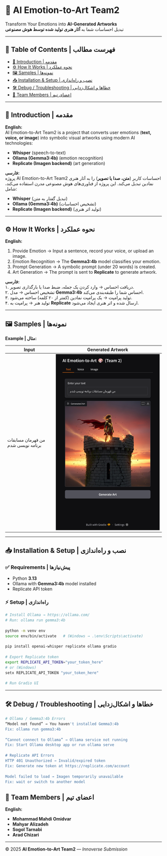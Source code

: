 # 🎨 AI Emotion-to-Art Team2

Transform Your Emotions into **AI-Generated Artworks**  
تبدیل احساسات شما به **آثار هنری تولید شده توسط هوش مصنوعی**

---

## 📌 Table of Contents | فهرست مطالب
- [👋 Introduction | مقدمه](#-introduction--مقدمه)
- [⚙️ How It Works | نحوه عملکرد](#️-how-it-works--نحوه-عملکرد)
- [🖼️ Samples | نمونه‌ها](#️-samples--نمونهها)
- [📥 Installation & Setup | نصب و راه‌اندازی](#-installation--setup--نصب-و-راهاندازی)
- [🛠️ Debug / Troubleshooting | خطاها و اشکال‌زدایی](#️-debug--troubleshooting--خطاها-و-اشکالزدایی)
- [👥 Team Members | اعضای تیم](#-team-members--اعضای-تیم)

---

## 👋 Introduction | مقدمه
**English:**  
AI Emotion-to-Art Team2 is a project that converts user emotions (**text, voice, or image**) into symbolic visual artworks using modern AI technologies:  

- **Whisper** (speech-to-text)  
- **Ollama (Gemma3:4b)** (emotion recognition)  
- **Replicate (Imagen backend)** (art generation)  

**فارسی:**  
پروژه AI Emotion-to-Art Team2 احساسات کاربر (**متن، صدا یا تصویر**) را به آثار هنری نمادین تبدیل می‌کند. این پروژه از فناوری‌های هوش مصنوعی مدرن استفاده می‌کند، شامل:  

- **Whisper** (تبدیل گفتار به متن)  
- **Ollama (Gemma3:4b)** (تشخیص احساسات)  
- **Replicate (Imagen backend)** (تولید اثر هنری)  

---

## ⚙️ How It Works | نحوه عملکرد
**English:**  
1. Provide Emotion → Input a sentence, record your voice, or upload an image.  
2. Emotion Recognition → The **Gemma3:4b** model classifies your emotion.  
3. Prompt Generation → A symbolic prompt (under 20 words) is created.  
4. Art Generation → The prompt is sent to **Replicate** to generate artwork.  

**فارسی:**  
۱. دریافت احساس → وارد کردن یک جمله، ضبط صدا یا بارگذاری تصویر.  
۲. تشخیص احساس → مدل **Gemma3:4b** احساس شما را طبقه‌بندی می‌کند.  
۳. تولید پرامپت → یک پرامپت نمادین (کمتر از ۲۰ کلمه) ساخته می‌شود.  
۴. تولید هنر → پرامپت به **Replicate** ارسال شده و اثر هنری ایجاد می‌شود.  

---

## 🖼️ Samples | نمونه‌ها
**Example | مثال:**  

| Input | Generated Artwork |
|-------|-------------------|
| من قهرمان مسابقات برنامه نویسی شدم | ![Sample](1.png) 

---

## 📥 Installation & Setup | نصب و راه‌اندازی

### ✅ Requirements | پیش‌نیازها
- Python **3.13**
- Ollama with **Gemma3:4b** model installed
- Replicate API token

### ⚡ Setup | راه‌اندازی
```bash
# Install Ollama → https://ollama.com/
# Run: ollama run gemma3:4b

python -m venv env
source env/bin/activate   # (Windows → .\env\Scripts\activate)

pip install openai-whisper replicate ollama gradio

# Export Replicate token
export REPLICATE_API_TOKEN="your_token_here"
# or (Windows)
setx REPLICATE_API_TOKEN "your_token_here"

# Run Gradio UI
```

---

## 🛠️ Debug / Troubleshooting | خطاها و اشکال‌زدایی

```bash
# Ollama / Gemma3:4b Errors
“Model not found” → You haven't installed Gemma3:4b
Fix: ollama run gemma3:4b

“Cannot connect to Ollama” → Ollama service not running
Fix: Start Ollama desktop app or run ollama serve

# Replicate API Errors
HTTP 401 Unauthorized → Invalid/expired token
Fix: Generate new token at https://replicate.com/account

Model failed to load → Imagen temporarily unavailable
Fix: wait or switch to another model
```


## 👥 Team Members | اعضای تیم
**English:**  
- **Mohammad Mahdi Omidvar**  
- **Mahyar Alizadeh**  
- **Sogol Tarnabi**  
- **Arad Chizari**  

---

© 2025 **AI Emotion-to-Art Team2** — *Innoverse Submission*    

  
